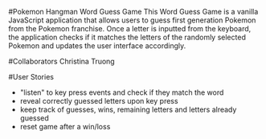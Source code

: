 #Pokemon Hangman Word Guess Game
This Word Guess Game is a vanilla JavaScript application that allows users to guess first generation Pokemon from the Pokemon franchise. Once a letter is inputted from the keyboard, the application checks if it matches the letters of the randomly selected Pokemon and updates the user interface accordingly. 

#Collaborators
Christina Truong

#User Stories
- "listen" to key press events and check if they match the word
- reveal correctly guessed letters upon key press
- keep track of guesses, wins, remaining letters and letters already guessed
- reset game after a win/loss
